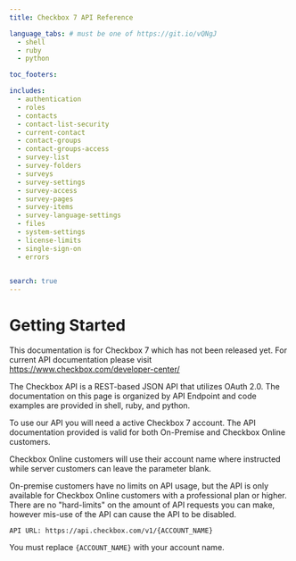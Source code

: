```yaml
---
title: Checkbox 7 API Reference

language_tabs: # must be one of https://git.io/vQNgJ
  - shell
  - ruby
  - python

toc_footers:

includes:
  - authentication
  - roles
  - contacts
  - contact-list-security
  - current-contact
  - contact-groups
  - contact-groups-access
  - survey-list
  - survey-folders
  - surveys
  - survey-settings
  - survey-access
  - survey-pages
  - survey-items
  - survey-language-settings
  - files
  - system-settings
  - license-limits
  - single-sign-on
  - errors
  

search: true
---
```


# Getting Started

<aside class="warning">This documentation is for Checkbox 7 which has not been released yet. For current API documentation please visit <a href="https://www.checkbox.com/developer-center/">https://www.checkbox.com/developer-center/</a></aside>


The Checkbox API is a REST-based JSON API that utilizes OAuth 2.0. The documentation on this page is organized by API Endpoint and code examples are provided in shell, ruby, and python. 

To use our API you will need a active Checkbox 7 account. The API documentation provided is valid for both On-Premise and Checkbox Online customers. 

Checkbox Online customers will use their account name where instructed while server customers can leave the parameter blank. 

On-premise customers have no limits on API usage, but the API is only available for Checkbox Online customers with a professional plan or higher. There are no "hard-limits" on the amount of API requests you can make, however mis-use of the API can cause the API to be disabled. 

`API URL: https://api.checkbox.com/v1/{ACCOUNT_NAME}`

<aside class="notice">
You must replace <code>{ACCOUNT_NAME}</code> with your account name.
</aside>



